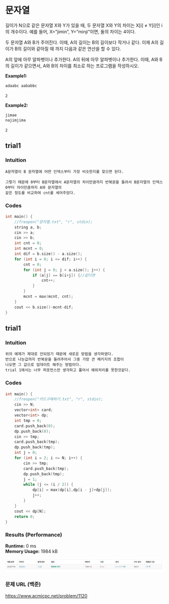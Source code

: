 # 문자열
길이가 N으로 같은 문자열 X와 Y가 있을 때, 두 문자열 X와 Y의 차이는 X[i] ≠ Y[i]인 i의 개수이다. 예를 들어, X=”jimin”, Y=”minji”이면, 둘의 차이는 4이다.

두 문자열 A와 B가 주어진다. 이때, A의 길이는 B의 길이보다 작거나 같다. 이제 A의 길이가 B의 길이와 같아질 때 까지 다음과 같은 연산을 할 수 있다.

A의 앞에 아무 알파벳이나 추가한다.
A의 뒤에 아무 알파벳이나 추가한다.
이때, A와 B의 길이가 같으면서, A와 B의 차이를 최소로 하는 프로그램을 작성하시오.

**Example1:**   
```
adaabc aababbc

2
```

**Example2:**   
```
jimae
najimjima

2
```

## trial1
### Intuition
```
A문자열이 B 문자열에 어떤 인덱스부터 가장 비슷한지를 찾으면 된다.

그렇기 때문에 0부터 B문자열에서 A문자열의 차이만큼까지 반복문을 돌려서 B문자열의 인덱스 0부터 차이만큼까지 A와 문자열의
같은 정도를 비교하여 cnt를 세어주었다.
```

### Codes  
```cpp
int main() {
	//freopen("문자열.txt", "r", stdin);
	string a, b;
	cin >> a;
	cin >> b;
	int cnt = 0;
	int mcnt = 0;
	int dif = b.size() - a.size();
	for (int i = 0; i <= dif; i++) {
		cnt = 0;
		for (int j = 0; j < a.size(); j++) {
			if (a[j] == b[i+j]) {//같다면
				cnt++;
			}
		}
		mcnt = max(mcnt, cnt);
	}
	cout << b.size()-mcnt-dif;
}
```

## trial1
### Intuition
```
위의 예제가 제대로 안되었기 때문에 새로운 방법을 생각하였다.
반으로 나눈값까지 반복문을 돌려주어서 그중 가장 큰 패키지의 조합이
나오면 그 값으로 업데이트 해주는 방법이다.
trial 1에서는 너무 퍼포먼스만 생각하고 풀어서 예외처리를 못한것같다.
```

### Codes  
```cpp
int main() {
	//freopen("카드구매하기.txt", "r", stdin);
	cin >> N;
	vector<int> card;
	vector<int> dp;
	int tmp = 0;
	card.push_back(0);
	dp.push_back(0);
	cin >> tmp;
	card.push_back(tmp);
	dp.push_back(tmp);
	int j = 0;
	for (int i = 2; i <= N; i++) {
		cin >> tmp;
		card.push_back(tmp);
		dp.push_back(tmp);
		j = 1;
		while (j <= (i / 2)) {
			dp[i] = max(dp[i],dp[i - j]+dp[j]);
			j++;
		}
	}
	cout << dp[N];
	return 0;
}
```

### Results (Performance)    
**Runtime:**  0 ms   
**Memory Usage:** 	1984 kB    


<p align="center"> 
<img src="./capture.JPG">
</p>


### 문제 URL (백준)  
https://www.acmicpc.net/problem/1120